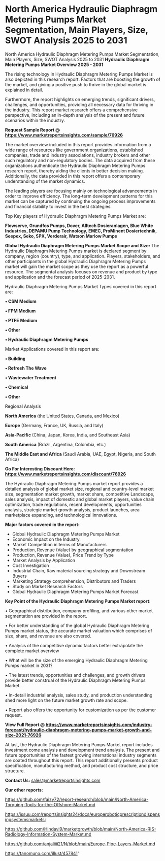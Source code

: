 # North America Hydraulic Diaphragm Metering Pumps Market Segmentation, Main Players, Size, SWOT Analysis 2025 to 2031
North America Hydraulic Diaphragm Metering Pumps Market Segmentation, Main Players, Size, SWOT Analysis 2025 to 2031
<Strong> Hydraulic Diaphragm Metering Pumps Market Overview 2025 - 2031</strong>

The rising technology in Hydraulic Diaphragm Metering Pumps Market is also depicted in this research report. Factors that are boosting the growth of the market, and giving a positive push to thrive in the global market is explained in detail.

Furthermore, the report highlights on emerging trends, significant drivers, challenges, and opportunities, providing all necessary data for thriving in the industry. This report market research offers a comprehensive perspective, including an in-depth analysis of the present and future scenarios within the industry.

<strong>Request Sample Report @ <a href=https://www.marketreportsinsights.com/sample/76926>https://www.marketreportsinsights.com/sample/76926</a></strong>

The market overview included in this report provides information from a wide range of resources like government organizations, established companies, trade and industry associations, industry brokers and other such regulatory and non-regulatory bodies. The data acquired from these organizations authenticate the Hydraulic Diaphragm Metering Pumps research report, thereby aiding the clients in better decision making. Additionally, the data provided in this report offers a contemporary understanding of the market dynamics.

The leading players are focusing mainly on technological advancements in order to improve efficiency. The long-term development patterns for this market can be captured by continuing the ongoing process improvements and financial stability to invest in the best strategies.

Top Key players of Hydraulic Diaphragm Metering Pumps Market are:

<strong>Flowserve, Grundfos Pumps, Dover, Alltech Dosieranlagen, Blue White Industries, DEPAMU Pump Technology, EMEC, ProMinent Dosiertechnik, Seepex, Seko, SPX, Verderair, Watson Marlow Pumps</strong>

<strong><b>Global Hydraulic Diaphragm Metering Pumps Market Scope and Size:</b></strong>
The Hydraulic Diaphragm Metering Pumps market is declared segment by company, region (country), type, and application. Players, stakeholders, and other participants in the global Hydraulic Diaphragm Metering Pumps market will gain the market scope as they use the report as a powerful resource. The segmental analysis focuses on revenue and product by type and application and the forecast period of 2025-2031.

Hydraulic Diaphragm Metering Pumps Market Types covered in this report are:

<strong>• CSM Medium

• FPM Medium

• PTFE Medium

• Other

• Hydraulic Diaphragm Metering Pumps</strong>

Market Applications covered in this report are:

<strong>• Building

• Refresh The Wave

• Wastewater Treatment

• Chemical

• Other</strong> 

Regional Analysis

<strong>North America</strong> (the United States, Canada, and Mexico)

<strong>Europe</strong> (Germany, France, UK, Russia, and Italy)

<strong>Asia-Pacific</strong> (China, Japan, Korea, India, and Southeast Asia)

<strong>South America</strong> (Brazil, Argentina, Colombia, etc.)

<strong>The Middle East and Africa</strong> (Saudi Arabia, UAE, Egypt, Nigeria, and South Africa)

<strong>Go For Interesting Discount Here: <a href=https://www.marketreportsinsights.com/discount/76926>https://www.marketreportsinsights.com/discount/76926</a></strong>

The Hydraulic Diaphragm Metering Pumps market report provides a detailed analysis of global market size, regional and country-level market size, segmentation market growth, market share, competitive Landscape, sales analysis, impact of domestic and global market players, value chain optimization, trade regulations, recent developments, opportunities analysis, strategic market growth analysis, product launches, area marketplace expanding, and technological innovations.

<strong><b>Major factors covered in the report:</b></strong>
<ul>
  <li>Global Hydraulic Diaphragm Metering Pumps Market </li>
  <li>Economic Impact on the Industry</li>
  <li>Market Competition in terms of Manufacturers</li>
  <li>Production, Revenue (Value) by geographical segmentation</li>
  <li>Production, Revenue (Value), Price Trend by Type</li>
  <li>Market Analysis by Application</li>
  <li>Cost Investigation</li>
  <li>Industrial Chain, Raw material sourcing strategy and Downstream Buyers</li>
  <li>Marketing Strategy comprehension, Distributors and Traders</li>
  <li>Study on Market Research Factors</li>
  <li>Global Hydraulic Diaphragm Metering Pumps Market Forecast</li>
</ul>

<strong><b>Key Point of the Hydraulic Diaphragm Metering Pumps Market report:</b></strong>

• Geographical distribution, company profiling, and various other market segmentation are provided in the report.

• For better understanding of the global Hydraulic Diaphragm Metering Pumps market status, the accurate market valuation which comprises of size, share, and revenue are also covered.

• Analysis of the competitive dynamic factors better extrapolate the complete market overview

• What will be the size of the emerging Hydraulic Diaphragm Metering Pumps market in 2031?

• The latest trends, opportunities and challenges, and growth drivers provide better construal of the Hydraulic Diaphragm Metering Pumps Market.

• In-detail industrial analysis, sales study, and production understanding shed more light on the future market growth rate and scope.

• Report also offers the opportunity for customization as per the customer request.

<strong><b>View Full Report @ <a href=https://www.marketreportsinsights.com/industry-forecast/hydraulic-diaphragm-metering-pumps-market-growth-and-size-2021-76926>https://www.marketreportsinsights.com/industry-forecast/hydraulic-diaphragm-metering-pumps-market-growth-and-size-2021-76926</a></b></strong>


At last, the Hydraulic Diaphragm Metering Pumps Market report includes investment come analysis and development trend analysis. The present and future opportunities of the fastest growing international industry segments are coated throughout this report. This report additionally presents product specification, manufacturing method, and product cost structure, and price structure.

<strong>Contact Us:</strong>
sales@marketreportsinsights.com

<strong>Our other reports:</strong>

<a href=https://github.com/faizy72/report-research/blob/main/North-America-Torquing-Tools-for-the-Offshore-Market.md>https://github.com/faizy72/report-research/blob/main/North-America-Torquing-Tools-for-the-Offshore-Market.md</a>

<a href=https://issuu.com/reportsinsights24/docs/europeroboticprescriptiondispensingsystemsmarketsi>https://issuu.com/reportsinsights24/docs/europeroboticprescriptiondispensingsystemsmarketsi</a>

<a href=https://github.com/Hindavi9/marketgrowth/blob/main/North-America-RIS-Radiology-Information-System-Market.md>https://github.com/Hindavi9/marketgrowth/blob/main/North-America-RIS-Radiology-Information-System-Market.md</a>

<a href=https://github.com/anjaliiii21/N/blob/main/Europe-Pipe-Layers-Market.md>https://github.com/anjaliiii21/N/blob/main/Europe-Pipe-Layers-Market.md</a>

<a href=https://tanomuno.com/illust/457841>https://tanomuno.com/illust/457841</a>"
